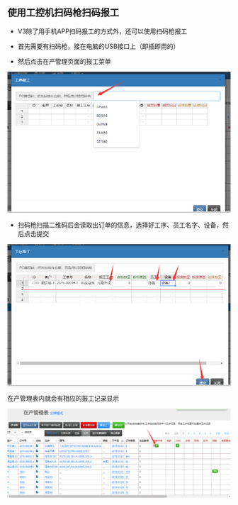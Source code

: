 ## 使用工控机扫码枪扫码报工

- V3除了用手机APP扫码报工的方式外，还可以使用扫码枪报工

- 首先需要有扫码枪，接在电脑的USB接口上（即插即用的）

- 然后点击在产管理页面的报工菜单

![markdown](images/36.png)

- 扫码枪扫描二维码后会读取出订单的信息，选择好工序、员工名字、设备，然后点击提交

![markdown](images/37.png)

在产管理表内就会有相应的报工记录显示

![markdown](images/38.png)